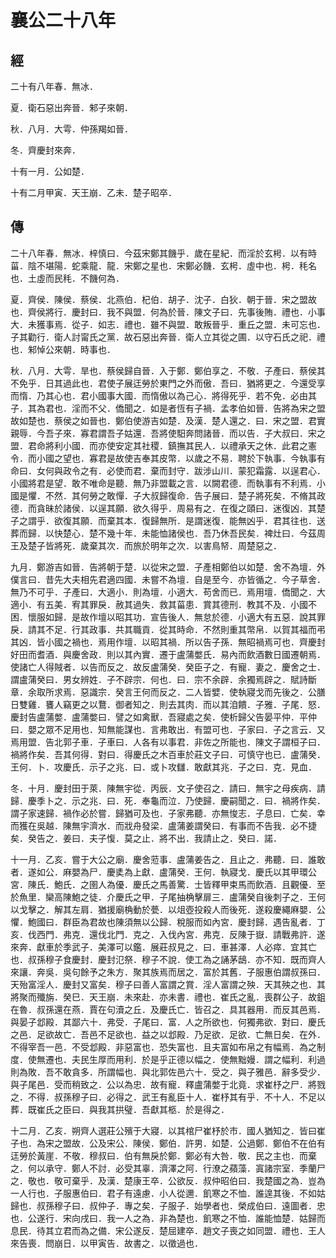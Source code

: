 # 襄公二十八年
## 經

二十有八年春．無冰．

夏．衛石惡出奔晉．邾子來朝．

秋．八月．大雩．仲孫羯如晉．

冬．齊慶封來奔．

十有一月．公如楚．

十有二月甲寅．天王崩．乙未．楚子昭卒．

## 傳

二十八年春．無冰．梓慎曰．今茲宋鄭其饑乎．歲在星紀．而淫於玄枵．以有時菑．陰不堪陽．蛇乘龍．龍．宋鄭之星也．宋鄭必饑．玄枵．虛中也．枵．秏名也．土虛而民秏．不饑何為．

夏．齊侯．陳侯．蔡侯．北燕伯．杞伯．胡子．沈子．白狄．朝于晉．宋之盟故也．齊侯將行．慶封曰．我不與盟．何為於晉．陳文子曰．先事後賄．禮也．小事大．未獲事焉．從子．如志．禮也．雖不與盟．敢叛晉乎．重丘之盟．未可忘也．子其勸行．衛人討甯氏之黨．故石惡出奔晉．衛人立其從之圃．以守石氏之祀．禮也．邾悼公來朝．時事也．

秋．八月．大雩．旱也．蔡侯歸自晉．入于鄭．鄭伯享之．不敬．子產曰．蔡侯其不免乎．日其過此也．君使子展迋勞於東門之外而傲．吾曰．猶將更之．今還受享而惰．乃其心也．君小國事大國．而惰傲以為己心．將得死乎．若不免．必由其子．其為君也．淫而不父．僑聞之．如是者恆有子禍．孟孝伯如晉．告將為宋之盟故如楚也．蔡侯之如晉也．鄭伯使游吉如楚．及漢．楚人還之．曰．宋之盟．君實親辱．今吾子來．寡君謂吾子姑還．吾將使馹奔問諸晉．而以告．子大叔曰．宋之盟．君命將利小國．而亦使安定其社稷．鎮撫其民人．以禮承天之休．此君之憲令．而小國之望也．寡君是故使吉奉其皮幣．以歲之不易．聘於下執事．今執事有命曰．女何與政令之有．必使而君．棄而封守．跋涉山川．蒙犯霜露．以逞君心．小國將君是望．敢不唯命是聽．無乃非盟載之言．以闕君德．而執事有不利焉．小國是懼．不然．其何勞之敢憚．子大叔歸復命．告子展曰．楚子將死矣．不脩其政德．而貪昧於諸侯．以逞其願．欲久得乎．周易有之．在復之頤曰．迷復凶．其楚子之謂乎．欲復其願．而棄其本．復歸無所．是謂迷復．能無凶乎．君其往也．送葬而歸．以快楚心．楚不幾十年．未能恤諸侯也．吾乃休吾民矣．裨灶曰．今茲周王及楚子皆將死．歲棄其次．而旅於明年之次．以害鳥帑．周楚惡之．

九月．鄭游吉如晉．告將朝于楚．以從宋之盟．子產相鄭伯以如楚．舍不為壇．外僕言曰．昔先大夫相先君適四國．未嘗不為壇．自是至今．亦皆循之．今子草舍．無乃不可乎．子產曰．大適小．則為壇．小適大．苟舍而已．焉用壇．僑聞之．大適小．有五美．宥其罪戾．赦其過失．救其菑患．賞其德刑．教其不及．小國不困．懷服如歸．是故作壇以昭其功．宣告後人．無怠於德．小適大有五惡．說其罪戾．請其不足．行其政事．共其職貢．從其時命．不然則重其幣帛．以賀其福而弔其凶．皆小國之禍也．焉用作壇．以昭其禍．所以告子孫．無昭禍焉可也．齊慶封好田而耆酒．與慶舍政．則以其內實．遷于盧蒲嫳氏．易內而飲酒數日國遷朝焉．使諸亡人得賊者．以告而反之．故反盧蒲癸．癸臣子之．有寵．妻之．慶舍之士．謂盧蒲癸曰．男女辨姓．子不辟宗．何也．曰．宗不余辟．余獨焉辟之．賦詩斷章．余取所求焉．惡識宗．癸言王何而反之．二人皆嬖．使執寢戈而先後之．公膳日雙雞．饔人竊更之以鶩．御者知之．則去其肉．而以其洎饋．子雅．子尾．怒．慶封告盧蒲嫳．盧蒲嫳曰．譬之如禽獸．吾寢處之矣．使析歸父告晏平仲．平仲曰．嬰之眾不足用也．知無能謀也．言弗敢出．有盟可也．子家曰．子之言云．又焉用盟．告北郭子車．子車曰．人各有以事君．非佐之所能也．陳文子謂桓子曰．禍將作矣．吾其何得．對曰．得慶氏之木百車於莊文子曰．可慎守也已．盧蒲癸．王何．卜．攻慶氏．示子之兆．曰．或卜攻讎．敢獻其兆．子之曰．克．見血．

冬．十月．慶封田于萊．陳無宇從．丙辰．文子使召之．請曰．無宇之母疾病．請歸．慶季卜之．示之兆．曰．死．奉龜而泣．乃使歸．慶嗣聞之．曰．禍將作矣．謂子家速歸．禍作必於嘗．歸猶可及也．子家弗聽．亦無悛志．子息曰．亡矣．幸而獲在吳越．陳無宇濟水．而戕舟發梁．盧蒲姜謂癸曰．有事而不告我．必不捷矣．癸告之．姜曰．夫子愎．莫之止．將不出．我請止之．癸曰．諾．

十一月．乙亥．嘗于大公之廟．慶舍蒞事．盧蒲姜告之．且止之．弗聽．曰．誰敢者．遂如公．麻嬰為尸．慶奊為上獻．盧蒲癸．王何．執寢戈．慶氏以其甲環公宮．陳氏．鮑氏．之圉人為優．慶氏之馬善驚．士皆釋甲束馬而飲酒．且觀優．至於魚里．欒高陳鮑之徒．介慶氏之甲．子尾抽桷擊扉三．盧蒲癸自後刺子之．王何以戈擊之．解其左肩．猶援廟桷動於甍．以俎壺投殺人而後死．遂殺慶繩麻嬰．公懼．鮑國曰．群臣為君故也陳須無以公歸．稅服而如內宮．慶封歸．遇告亂者．丁亥．伐西門．弗克．還伐北門．克之．入伐內宮．弗克．反陳于嶽．請戰弗許．遂來奔．獻車於季武子．美澤可以鑑．展莊叔見之．曰．車甚澤．人必瘁．宜其亡也．叔孫穆子食慶封．慶封氾祭．穆子不說．使工為之誦茅鴟．亦不知．既而齊人來讓．奔吳．吳句餘予之朱方．聚其族焉而居之．富於其舊．子服惠伯謂叔孫曰．天殆富淫人．慶封又富矣．穆子曰善人富謂之賞．淫人富謂之殃．天其殃之也．其將聚而殲旃．癸巳．天王崩．未來赴．亦未書．禮也．崔氏之亂．喪群公子．故鉏在魯．叔孫還在燕．賈在句瀆之丘．及慶氏亡．皆召之．具其器用．而反其邑焉．與晏子邶殿．其鄙六十．弗受．子尾曰．富．人之所欲也．何獨弗欲．對曰．慶氏之邑．足欲故亡．吾邑不足欲也．益之以邶殿．乃足欲．足欲．亡無日矣．在外．不得宰吾一邑．不受邶殿．非惡富也．恐失富也．且夫富如布帛之有幅焉．為之制度．使無遷也．夫民生厚而用利．於是乎正德以幅之．使無黜嫚．謂之幅利．利過則為敗．吾不敢貪多．所謂幅也．與北郭佐邑六十．受之．與子雅邑．辭多受少．與子尾邑．受而稍致之．公以為忠．故有寵．釋盧蒲嫳于北竟．求崔杼之尸．將戮之．不得．叔孫穆子曰．必得之．武王有亂臣十人．崔杼其有乎．不十人．不足以葬．既崔氏之臣曰．與我其拱璧．吾獻其柩．於是得之．

十二月．乙亥．朔齊人選莊公殯于大寢．以其棺尸崔杼於市．國人猶知之．皆曰崔子也．為宋之盟故．公及宋公．陳侯．鄭伯．許男．如楚．公過鄭．鄭伯不在伯有迋勞於黃崖．不敬．穆叔曰．伯有無戾於鄭．鄭必有大咎．敬．民之主也．而棄之．何以承守．鄭人不討．必受其辜．濟澤之阿．行潦之蘋藻．寘諸宗室．季蘭尸之．敬也．敬可棄乎．及漢．楚康王卒．公欲反．叔仲昭伯曰．我楚國之為．豈為一人行也．子服惠伯曰．君子有遠慮．小人從邇．飢寒之不恤．誰遑其後．不如姑歸也．叔孫穆子曰．叔仲子．專之矣．子服子．始學者也．榮成伯曰．遠圖者．忠也．公遂行．宋向戌曰．我一人之為．非為楚也．飢寒之不恤．誰能恤楚．姑歸而息民．待其立君而為之備．宋公遂反．楚屈建卒．趙文子喪之如同盟．禮也．王人來告喪．問崩日．以甲寅告．故書之．以徵過也．

